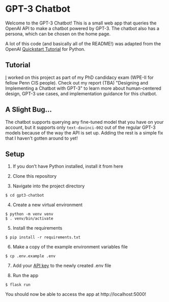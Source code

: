 # GPT-3 Chatbot
Welcome to the GPT-3 Chatbot! This is a small web app that queries the OpenAI
API to make a chatbot powered by GPT-3. The chatbot also has a persona, which
can be chosen on the home page.

A lot of this code (and basically all of the README!) was adapted from the
OpenAI [Quickstart Tutorial](https://github.com/openai/openai-quickstart-python)
for Python.

## Tutorial
[I](alyssahwang.com) worked on this project as part of my PhD candidacy exam
(WPE-II for fellow Penn CIS people). Check out my report (TBA) "Designing and
Implementing a Chatbot with GPT-3" to learn more about human-centered design,
GPT-3 use cases, and implementation guidance for this chatbot.

## A Slight Bug...
The chatbot supports querying any fine-tuned model that you have on your
account, but it supports only `text-davinci-002` out of the regular GPT-3
models because of the way the API is set up. Adding the rest is a simple fix
that I haven't gotten around to yet!

## Setup
1. If you don’t have Python installed, install it from here

2. Clone this repository

3. Navigate into the project directory

```
$ cd gpt3-chatbot
```

4. Create a new virtual environment

```
$ python -m venv venv
$ . venv/bin/activate
```

5. Install the requirements

```
$ pip install -r requirements.txt
```

6. Make a copy of the example environment variables file

```
$ cp .env.example .env
```

7. Add your [API key](https://beta.openai.com/account/api-keys) to the newly
created .env file

8. Run the app

```
$ flask run
```

You should now be able to access the app at http://localhost:5000!